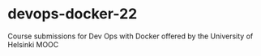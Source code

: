 # devops-docker-22
Course submissions for Dev Ops with Docker offered by the University of Helsinki MOOC
